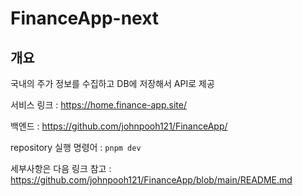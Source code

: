 # FinanceApp-next

## 개요

국내의 주가 정보를 수집하고 DB에 저장해서 API로 제공

서비스 링크 : https://home.finance-app.site/

백엔드 : https://github.com/johnpooh121/FinanceApp/

repository 실행 명령어 : `pnpm dev`

세부사항은 다음 링크 참고 : https://github.com/johnpooh121/FinanceApp/blob/main/README.md
